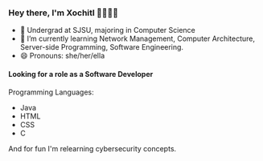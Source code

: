 ### Hey there, I'm Xochitl 👋👩🏽‍💻

<!--- <img src='https://user-images.githubusercontent.com/49567426/91652254-32dc4f80-ea4a-11ea-808f-77025bd85ea7.png'>)-->

- 🏢 Undergrad at SJSU, majoring in Computer Science
- 🌱 I’m currently learning Network Management, Computer Architecture, Server-side Programming, Software Engineering.
- 😄 Pronouns: she/her/ella

#### Looking for a role as a Software Developer

Programming Languages:
- Java
- HTML
- CSS
- C


And for fun I'm relearning cybersecurity concepts.
